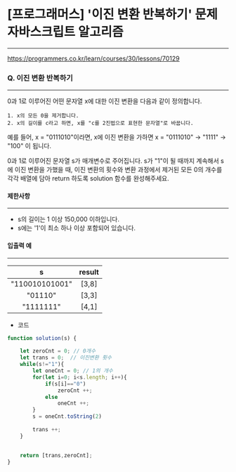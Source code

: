 # [프로그래머스] '이진 변환 반복하기' 문제 자바스크립트 알고리즘
-------
https://programmers.co.kr/learn/courses/30/lessons/70129
### Q. 이진 변환 반복하기
-----
0과 1로 이루어진 어떤 문자열 x에 대한 이진 변환을 다음과 같이 정의합니다.

    1. x의 모든 0을 제거합니다.
    2. x의 길이를 c라고 하면, x를 "c를 2진법으로 표현한 문자열"로 바꿉니다.

예를 들어, x = "0111010"이라면, x에 이진 변환을 가하면 x = "0111010" -> "1111" -> "100" 이 됩니다.

0과 1로 이루어진 문자열 s가 매개변수로 주어집니다. s가 "1"이 될 때까지 계속해서 s에 이진 변환을 가했을 때, 이진 변환의 횟수와 변환 과정에서 제거된 모든 0의 개수를 각각 배열에 담아 return 하도록 solution 함수를 완성해주세요.
   
#### 제한사항 
---
* s의 길이는 1 이상 150,000 이하입니다.
* s에는 '1'이 최소 하나 이상 포함되어 있습니다.

#### 입출력 예  
----
|s|	result|
|:---:|:---:|
|"110010101001"|	[3,8]|
|"01110"|	[3,3]|
|"1111111"|	[4,1]|





* 코드 
```js
function solution(s) {
    
    let zeroCnt = 0; // 0개수 
    let trans = 0;  // 이진변환 횟수 
    while(s!="1"){
        let oneCnt = 0; // 1의 개수 
        for(let i=0; i<s.length; i++){
            if(s[i]=="0")
                zeroCnt ++;
            else
                oneCnt ++;
        }
        s = oneCnt.toString(2)
        
        trans ++; 
    }
    
        
    return [trans,zeroCnt];
}
   
``` 


